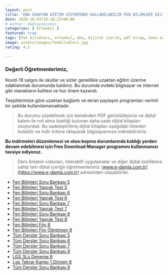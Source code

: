 ```yaml
---
layout: post
title: "EBA UZAKTAN EĞİTİM SİSTEMİNDE KULLANILABİLİR FEN BİLİMLERİ DİJİTAL İÇERİKLERİ"
date: 2020-10-03T10:18:23+00:00
# author: damlayayinevi
categories: [ Ortaokul ]
featured: true
tags: [fen bilimleri, ortaokul, eba, dijital içerik, pdf kitap, konu anlatım, ders notları]
image: assets/images/fenbilimleri.jpg
rating: 4.5

---
```



### **Değerli Öğretmenlerimiz,**

Kovid-19 salgını ile okullar ve sizler genellikle uzaktan eğitim üzerine odaklanmak durumunda kaldınız. Bu durumda evdeki bilgisayar ve internet gibi olanakların kalitesi ve hızı önem kazandı.

Tespitlerimize göre uzaktan bağlantı ve ekran paylaşım programları verimli bir şekilde kullanılamamaktadır.

>Bu durumu çözebilmek için kendinden PDF görüntüleyicisi ve dijital kalem ile not alma özelliği bulunan daha sade dijital kitapları oluşturduk. Bu sadeleştirilmiş dijital kitapları aşağıdaki listeden bulabilir ve indir linkine tıklayarak bilgisayarınıza indirebilirsiniz.

**Bu indirmeleri düzenlemesi ve olası kopma durumlarında kaldığı yerden devam edebilmesi için Free Download Manager programını kullanmanızı tavsiye ediyoruz.**

>Ders Anlatım videoları, interaktif uygulamalar ve diğer dijital özelliklere sahip tam dijital içeriğe öğretmenlerimiz [www.e-damla.com.tr](https://www.e-damla.com.tr) adresinden ulaşabilirler.


- [Fen Bilimleri Soru Bankası 5](https://cdn.e-damla.com.tr/PUBLIC/flippdfs/5-fen-sorubankasi.exe)
- [Fen Bilimleri Yaprak Test 5](https://cdn.e-damla.com.tr/PUBLIC/flippdfs/5-fen-yapraktest.exe)
- [Fen Bilimleri Soru Bankası 6](https://cdn.e-damla.com.tr/PUBLIC/flippdfs/6-fen-sorubankasi.exe)
- [Fen Bilimleri Yaprak Test 6](https://cdn.e-damla.com.tr/PUBLIC/flippdfs/6-fen-yapraktest.exe)
- [Fen Bilimleri Soru Bankası 7](https://cdn.e-damla.com.tr/PUBLIC/flippdfs/7-fen-sorubankasi.exe)
- [Fen Bilimleri Yaprak Test 7](https://cdn.e-damla.com.tr/PUBLIC/flippdfs/7-fen-yapraktest.exe)
- [Fen Bilimleri Soru Bankası 8](https://cdn.e-damla.com.tr/PUBLIC/flippdfs/8-fen-sorubankasi.exe)
- [Fen Bilimleri Yaprak Test 8](https://cdn.e-damla.com.tr/PUBLIC/flippdfs/8-fen-yapraktest.exe)
- [Fen Bilimleri Föy 8](https://cdn.e-damla.com.tr/PUBLIC/flippdfs/8-fen-foy.exe)
- [Fen Bilimleri Föy Öğretmen 8](https://cdn.e-damla.com.tr/PUBLIC/flippdfs/8-fen-foyogretmen.exe)
- [Tüm Dersler Soru Bankası 5](https://cdn.e-damla.com.tr/PUBLIC/flippdfs/5-td-sorubankasi.exe)
- [Tüm Dersler Soru Bankası 6](https://cdn.e-damla.com.tr/PUBLIC/flippdfs/6-td-sorubankasi.exe)
- [Tüm Dersler Soru Bankası 7](https://cdn.e-damla.com.tr/PUBLIC/flippdfs/7-td-sorubankasi.exe)
- [Tüm Dersler Soru Bankası 8](https://cdn.e-damla.com.tr/PUBLIC/flippdfs/8-td-sorubankasi.exe)
- [LGS 3Lü Deneme 8](https://cdn.e-damla.com.tr/PUBLIC/flippdfs/8-lgs3ludeneme.exe)
- [Lgs Tekrar Kampı 1.Dönem 8](https://cdn.e-damla.com.tr/PUBLIC/flippdfs/8-lgstekrarkampi1donem.exe)
- [Tüm Dersler Soru Bankası 8](https://cdn.e-damla.com.tr/PUBLIC/flippdfs/8-td-sorubankasi.exe)
